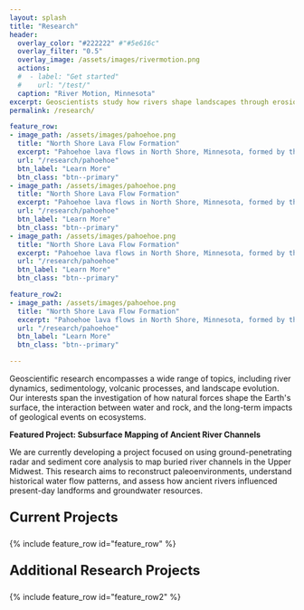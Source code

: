 ```yaml
---
layout: splash
title: "Research"
header:
  overlay_color: "#222222" #"#5e616c"
  overlay_filter: "0.5"
  overlay_image: /assets/images/rivermotion.png
  actions:
  #  - label: "Get started"
  #    url: "/test/"
  caption: "River Motion, Minnesota"
excerpt: Geoscientists study how rivers shape landscapes through erosion, sediment transport, and deposition. River erosion carves valleys, forms channels, and exposes bedrock, while processes like rock fracturing influence the development of landforms and the movement of water and sediments over time.
permalink: /research/

feature_row:
- image_path: /assets/images/pahoehoe.png
  title: "North Shore Lava Flow Formation"
  excerpt: "Pahoehoe lava flows in North Shore, Minnesota, formed by the continental rift that once ran across the Great Lakes region."
  url: "/research/pahoehoe"
  btn_label: "Learn More"
  btn_class: "btn--primary"
- image_path: /assets/images/pahoehoe.png
  title: "North Shore Lava Flow Formation"
  excerpt: "Pahoehoe lava flows in North Shore, Minnesota, formed by the continental rift that once ran across the Great Lakes region."
  url: "/research/pahoehoe"
  btn_label: "Learn More"
  btn_class: "btn--primary"
- image_path: /assets/images/pahoehoe.png
  title: "North Shore Lava Flow Formation"
  excerpt: "Pahoehoe lava flows in North Shore, Minnesota, formed by the continental rift that once ran across the Great Lakes region."
  url: "/research/pahoehoe"
  btn_label: "Learn More"
  btn_class: "btn--primary"

feature_row2:
- image_path: /assets/images/pahoehoe.png
  title: "North Shore Lava Flow Formation"
  excerpt: "Pahoehoe lava flows in North Shore, Minnesota, formed by the continental rift that once ran across the Great Lakes region."
  url: "/research/pahoehoe"
  btn_label: "Learn More"
  btn_class: "btn--primary"

---
```


Geoscientific research encompasses a wide range of topics, including river dynamics, sedimentology, volcanic processes, and landscape evolution. Our interests span the investigation of how natural forces shape the Earth's surface, the interaction between water and rock, and the long-term impacts of geological events on ecosystems.

**Featured Project: Subsurface Mapping of Ancient River Channels**

We are currently developing a project focused on using ground-penetrating radar and sediment core analysis to map buried river channels in the Upper Midwest. This research aims to reconstruct paleoenvironments, understand historical water flow patterns, and assess how ancient rivers influenced present-day landforms and groundwater resources.

<p style="font-size: 1.5rem; font-weight: bold">Current Projects</p>
{% include feature_row id="feature_row" %}

<!-- Other content -->



<p style="font-size: 1.5rem; font-weight: bold">Additional Research Projects</p>

{% include feature_row id="feature_row2" %}
